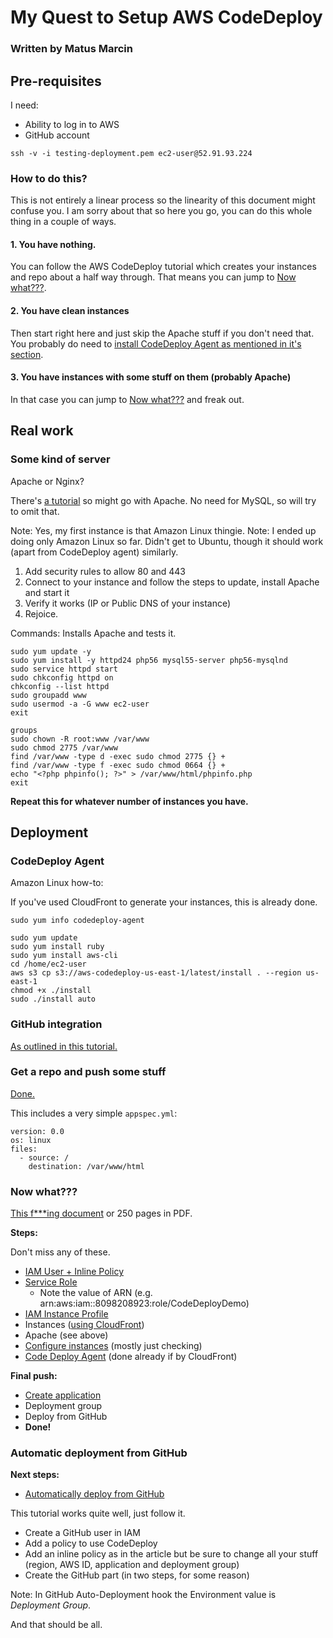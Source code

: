# My Quest to Setup AWS CodeDeploy

### Written by Matus Marcin

## Pre-requisites

I need:

* Ability to log in to AWS
* GitHub account

```
ssh -v -i testing-deployment.pem ec2-user@52.91.93.224
```

### How to do this?

This is not entirely a linear process so the linearity of this document might confuse you. I am sorry about that so here you go, you can do this whole thing in a couple of ways.

#### 1. You have nothing.

You can follow the AWS CodeDeploy tutorial which creates your instances and repo about a half way through. That means you can jump to [Now what???](#now-what).

#### 2. You have clean instances

Then start right here and just skip the Apache stuff if you don't need that. You probably do need to [install CodeDeploy Agent as mentioned in it's section](#codedeploy-agent).

#### 3. You have instances with some stuff on them (probably Apache)

In that case you can jump to [Now what???](#now-what) and freak out.

## Real work

### Some kind of server

Apache or Nginx?

There's [a tutorial](http://docs.aws.amazon.com/AWSEC2/latest/UserGuide/install-LAMP.html) so might go with Apache. No need for MySQL, so will try to omit that.

Note: Yes, my first instance is that Amazon Linux thingie.
Note: I ended up doing only Amazon Linux so far. Didn't get to Ubuntu, though it should work (apart from CodeDeploy agent) similarly.

1. Add security rules to allow 80 and 443
2. Connect to your instance and follow the steps to update, install Apache and start it
3. Verify it works (IP or Public DNS of your instance)
4. Rejoice.

Commands: Installs Apache and tests it.

```
sudo yum update -y
sudo yum install -y httpd24 php56 mysql55-server php56-mysqlnd
sudo service httpd start
sudo chkconfig httpd on
chkconfig --list httpd
sudo groupadd www
sudo usermod -a -G www ec2-user
exit

groups
sudo chown -R root:www /var/www
sudo chmod 2775 /var/www
find /var/www -type d -exec sudo chmod 2775 {} +
find /var/www -type f -exec sudo chmod 0664 {} +
echo "<?php phpinfo(); ?>" > /var/www/html/phpinfo.php
exit

```

**Repeat this for whatever number of instances you have.**

## Deployment

### CodeDeploy Agent

Amazon Linux how-to:

If you've used CloudFront to generate your instances, this is already done.

```
sudo yum info codedeploy-agent
```

```
sudo yum update
sudo yum install ruby
sudo yum install aws-cli
cd /home/ec2-user
aws s3 cp s3://aws-codedeploy-us-east-1/latest/install . --region us-east-1
chmod +x ./install
sudo ./install auto

```

### GitHub integration

[As outlined in this tutorial.](http://docs.aws.amazon.com/codedeploy/latest/userguide/github-integ-tutorial.html)

### Get a repo and push some stuff

[Done.](https://github.com/matusmarcin/aws-codedeploy-simpleton)

This includes a very simple `appspec.yml`:

```
version: 0.0
os: linux
files:
  - source: /
    destination: /var/www/html
```

### Now what???

[This f***ing document](http://docs.aws.amazon.com/codedeploy/latest/userguide/how-to-create-service-role.html) or 250 pages in PDF.

**Steps:**

Don't miss any of these.

* [IAM User + Inline Policy](http://docs.aws.amazon.com/codedeploy/latest/userguide/getting-started-setup.html)
* [Service Role](http://docs.aws.amazon.com/codedeploy/latest/userguide/how-to-create-service-role.html)
	* Note the value of ARN (e.g. arn:aws:iam::8098208923:role/CodeDeployDemo)
* [IAM Instance Profile](http://docs.aws.amazon.com/codedeploy/latest/userguide/how-to-create-iam-instance-profile.html)
* Instances ([using CloudFront](http://docs.aws.amazon.com/codedeploy/latest/userguide/how-to-use-cloud-formation-template.html#how-to-use-cloud-formation-template-console))
* Apache (see above)
* [Configure instances](http://docs.aws.amazon.com/codedeploy/latest/userguide/how-to-configure-existing-instance.html) (mostly just checking)
* [Code Deploy Agent](http://docs.aws.amazon.com/codedeploy/latest/userguide/how-to-run-agent.html) (done already if by CloudFront)

**Final push:**

* [Create application](http://docs.aws.amazon.com/codedeploy/latest/userguide/how-to-create-application.html)
* Deployment group
* Deploy from GitHub
* **Done!**

### Automatic deployment from GitHub

**Next steps:**

* [Automatically deploy from GitHub](http://blogs.aws.amazon.com/application-management/post/Tx33XKAKURCCW83/Automatically-Deploy-from-GitHub-Using-AWS-CodeDeploy)

This tutorial works quite well, just follow it.

* Create a GitHub user in IAM
* Add a policy to use CodeDeploy
* Add an inline policy as in the article but be sure to change all your stuff (region, AWS ID, application and deployment group)
* Create the GitHub part (in two steps, for some reason)

Note: In GitHub Auto-Deployment hook the Environment value is *Deployment Group*.

And that should be all.
